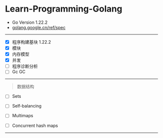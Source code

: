 # Learn-Programming-Golang

- Go Version 1.22.2  
- [golang.google.cn/ref/spec](https://golang.google.cn/ref/spec)

---

- [x] 程序构建基块 1.22.2
- [x] 模块
- [x] 内存模型
- [x] 并发
- [ ] 程序诊断分析
- [ ] Gc GC

---

> 数据结构

- [ ] Sets
- [ ] Self-balancing
- [ ] Multimaps
- [ ] Concurrent hash maps


---
<!-- 
- [ ] 吉他 x12
- [ ] 斧   x11
- [ ] 法杖 x9
- [ ] 大錘 x8
- [ ] 弓箭 x10
- [ ] 長槍 x9
- [ ] 劍盾 x8 -->


<!-- http://www.nicemice.net/amc/os-prelim/summaries/intro-threads.var#:~:text=A%20thread%20is%20a%20sequential%20flow%20of%20control.,can%20be%20used%20for%20communication%20among%20the%20threads. -->